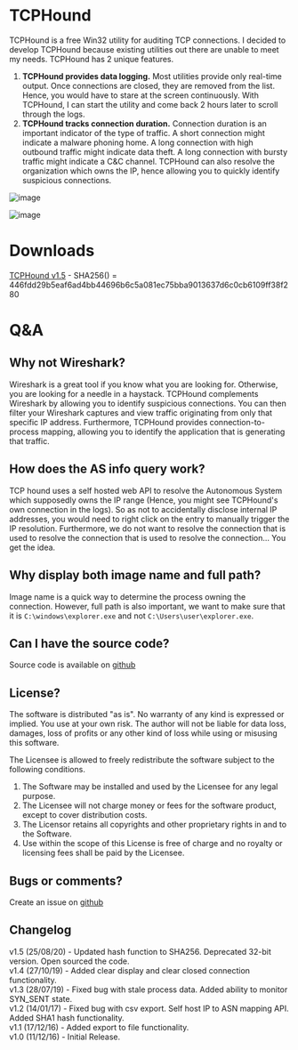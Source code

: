 TCPHound
======================

TCPHound is a free Win32 utility for auditing TCP connections. I decided to develop TCPHound because existing utilities out there are unable to meet my needs. TCPHound has 2 unique features.

1.   **TCPHound provides data logging.** Most utilities provide only real-time output. Once connections are closed, they are removed from the list. Hence, you would have to stare at the screen continuously. With TCPHound, I can start the utility and come back 2 hours later to scroll through the logs. 
2.   **TCPHound tracks connection duration.** Connection duration is an important indicator of the type of traffic. A short connection might indicate a malware phoning home. A long connection with high outbound traffic might indicate data theft. A long connection with bursty traffic might indicate a C&C channel. TCPHound can also resolve the organization which owns the IP, hence allowing you to quickly identify suspicious connections.

![image](https://limbenjamin.com/media/tcphound.png)
  
![image](https://limbenjamin.com/media/tcphound2.png)

Downloads
=========

[TCPHound v1.5](https://limbenjamin.com/files/TCPHound/TCPHound_v1.5.exe) - SHA256() = 446fdd29b5eaf6ad4bb44696b6c5a081ec75bba9013637d6c0cb6109ff38f280


Q&A
===
  
  
Why not Wireshark?
------------------
Wireshark is a great tool if you know what you are looking for. Otherwise, you are looking for a needle in a haystack. TCPHound complements Wireshark by allowing you to identify suspicious connections. You can then filter your Wireshark captures and view traffic originating from only that specific IP address. Furthermore, TCPHound provides connection-to-process mapping, allowing you to identify the application that is generating that traffic.

How does the AS info query work?
---------------------------------
TCP hound uses a self hosted web API to resolve the Autonomous System which supposedly owns the IP range (Hence, you might see TCPHound's own connection in the logs). So as not to accidentally disclose internal IP addresses, you would need to right click on the entry to manually trigger the IP resolution. Furthermore, we do not want to resolve the connection that is used to resolve the connection that is used to resolve the connection... You get the idea.  

Why display both image name and full path?
------------------------------------------
Image name is a quick way to determine the process owning the connection. However, full path is also important, we want to make sure that it is `C:\windows\explorer.exe` and not `C:\Users\user\explorer.exe`.

Can I have the source code?
---------------------------
Source code is available on [github](https://github.com/limbenjamin/TCPHound)

License?
--------
The software is distributed "as is". No warranty of any kind is expressed or implied. You use at your own risk. The author will not be liable for data loss, damages, loss of profits or any other kind of loss while using or misusing this software.

The Licensee is allowed to freely redistribute the software subject to the following conditions.  
1.	The Software may be installed and used by the Licensee for any legal purpose.
2.	The Licensee will not charge money or fees for the software product, except to cover distribution costs.  
3.  The Licensor retains all copyrights and other proprietary rights in and to the Software.  
4.	Use within the scope of this License is free of charge and no royalty or licensing fees shall be paid by the Licensee.  

Bugs or comments?
-----------------
Create an issue on [github](https://github.com/limbenjamin/TCPHound)

Changelog
---------

v1.5 (25/08/20) - Updated hash function to SHA256. Deprecated 32-bit version. Open sourced the code.  
v1.4 (27/10/19) - Added clear display and clear closed connection functionality.  
v1.3 (28/07/19) - Fixed bug with stale process data. Added ability to monitor SYN_SENT state.  
v1.2 (14/01/17) - Fixed bug with csv export. Self host IP to ASN mapping API. Added SHA1 hash functionality.  
v1.1 (17/12/16) - Added export to file functionality.  
v1.0 (11/12/16) - Initial Release.  
  
